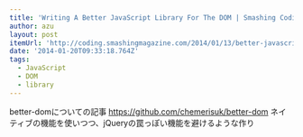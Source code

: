 ```yaml
---
title: 'Writing A Better JavaScript Library For The DOM | Smashing Coding'
author: azu
layout: post
itemUrl: 'http://coding.smashingmagazine.com/2014/01/13/better-javascript-library-for-the-dom/'
date: '2014-01-20T09:33:18.764Z'
tags:
  - JavaScript
  - DOM
  - library
---
```

better-domについての記事
https://github.com/chemerisuk/better-dom
ネイティブの機能を使いつつ、jQueryの罠っぽい機能を避けるような作り
